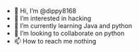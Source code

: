 - 👋 Hi, I’m @dippy8168
- 👀 I’m interested in hacking
- 🌱 I’m currently learning Java and python
- 💞️ I’m looking to collaborate on python
- 📫 How to reach me nothing


<!---
dippy8168/dippy8168 is a ✨ special ✨ repository because its `README.md` (this file) appears on your GitHub profile.
You can click the Preview link to take a look at your changes.
--->
